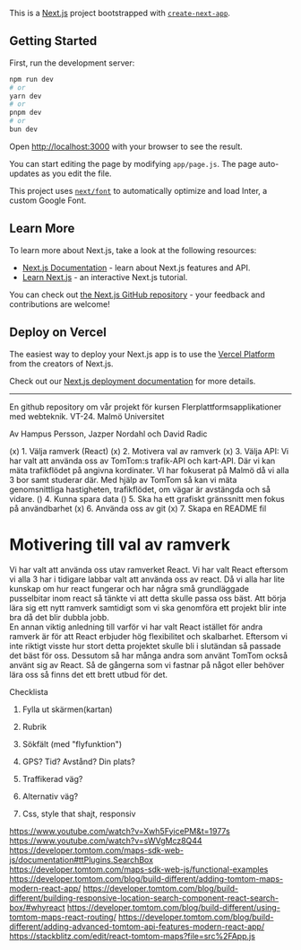 This is a [Next.js](https://nextjs.org/) project bootstrapped with [`create-next-app`](https://github.com/vercel/next.js/tree/canary/packages/create-next-app).

## Getting Started

First, run the development server:

```bash
npm run dev
# or
yarn dev
# or
pnpm dev
# or
bun dev
```

Open [http://localhost:3000](http://localhost:3000) with your browser to see the result.

You can start editing the page by modifying `app/page.js`. The page auto-updates as you edit the file.

This project uses [`next/font`](https://nextjs.org/docs/basic-features/font-optimization) to automatically optimize and load Inter, a custom Google Font.

## Learn More

To learn more about Next.js, take a look at the following resources:

- [Next.js Documentation](https://nextjs.org/docs) - learn about Next.js features and API.
- [Learn Next.js](https://nextjs.org/learn) - an interactive Next.js tutorial.

You can check out [the Next.js GitHub repository](https://github.com/vercel/next.js/) - your feedback and contributions are welcome!

## Deploy on Vercel

The easiest way to deploy your Next.js app is to use the [Vercel Platform](https://vercel.com/new?utm_medium=default-template&filter=next.js&utm_source=create-next-app&utm_campaign=create-next-app-readme) from the creators of Next.js.

Check out our [Next.js deployment documentation](https://nextjs.org/docs/deployment) for more details.


------------------------------------------------------------------------------------------------------------------------------------------------------------------------------

En github repository om vår projekt för kursen Flerplattformsapplikationer med webteknik. VT-24. Malmö Universitet

Av Hampus Persson, Jazper Nordahl och David Radic


(x) 1. Välja ramverk (React)
(x) 2. Motivera val av ramverk
(x) 3. Välja API: Vi har valt att använda oss av TomTom:s trafik-API och kart-API. Där vi kan mäta trafikflödet på angivna kordinater. VI har fokuserat på Malmö då vi alla 3 bor samt studerar där. 
      Med hjälp av TomTom så kan vi mäta genomsnittliga hastigheten, trafikflödet, om vägar är avstängda och så vidare.
() 4. Kunna spara data
() 5. Ska ha ett grafiskt gränssnitt men fokus på användbarhet
(x) 6. Använda oss av git
(x) 7. Skapa en README fil




# Motivering till val av ramverk

Vi har valt att använda oss utav ramverket React. Vi har valt React eftersom vi alla 3 har i tidigare labbar valt att använda oss av react.
Då vi alla har lite kunskap om hur react fungerar och har några små grundläggade pusselbitar inom react så tänkte vi att detta skulle passa oss bäst.
Att börja lära sig ett nytt ramverk samtidigt som vi ska genomföra ett projekt blir inte bra då det blir dubbla jobb.  
En annan viktig anledning till varför vi har valt React istället för andra ramverk är för att React erbjuder hög flexibilitet och skalbarhet. 
Eftersom vi inte riktigt visste hur stort detta projektet skulle bli i slutändan så passade det bäst för oss. Dessutom så har många andra som använt
TomTom också använt sig av React. Så de gångerna som vi fastnar på något eller behöver lära oss så finns det ett brett utbud för det.

Checklista
1. Fylla ut skärmen(kartan)
2. Rubrik
3. Sökfält (med "flyfunktion")

4. GPS? Tid? Avstånd? Din plats?
5. Traffikerad väg?
6. Alternativ väg?
7. Css, style that shajt, responsiv


https://www.youtube.com/watch?v=Xwh5FyicePM&t=1977s 
https://www.youtube.com/watch?v=sWVgMcz8Q44
https://developer.tomtom.com/maps-sdk-web-js/documentation#ttPlugins.SearchBox
https://developer.tomtom.com/maps-sdk-web-js/functional-examples
https://developer.tomtom.com/blog/build-different/adding-tomtom-maps-modern-react-app/
https://developer.tomtom.com/blog/build-different/building-responsive-location-search-component-react-search-box/#whyreact
https://developer.tomtom.com/blog/build-different/using-tomtom-maps-react-routing/
https://developer.tomtom.com/blog/build-different/adding-advanced-tomtom-api-features-modern-react-app/
https://stackblitz.com/edit/react-tomtom-maps?file=src%2FApp.js